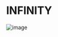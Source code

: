 # INFINITY

![image](https://user-images.githubusercontent.com/70385488/162743466-a97702c6-93b0-435d-a452-883dd02a28d9.png)

